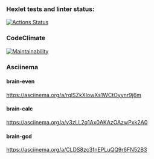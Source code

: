 ### Hexlet tests and linter status:
[![Actions Status](https://github.com/Olmianser/php-project-45/workflows/hexlet-check/badge.svg)](https://github.com/Olmianser/php-project-45/actions)

### CodeClimate
[![Maintainability](https://api.codeclimate.com/v1/badges/8ce2e83c101318b78267/maintainability)](https://codeclimate.com/github/Olmianser/php-project-45/maintainability)

### Asciinema
#### brain-even
https://asciinema.org/a/rqlSZkXlowXs1WCtOyynr9j6m
#### brain-calc
https://asciinema.org/a/v3zLL2q1Ax0AKAzOAzwPxk2A0
#### brain-gcd
https://asciinema.org/a/CLDS8zc3fnEPLuQQ9r6FN52B3
